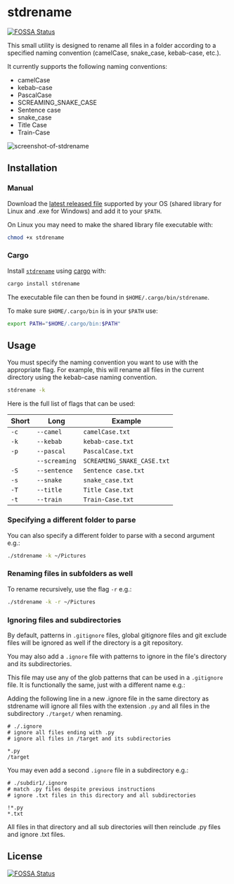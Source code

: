 # stdrename

[![FOSSA Status](https://app.fossa.com/api/projects/git%2Bgithub.com%2FGadiguibou%2Fstdrename.svg?type=shield)](https://app.fossa.com/projects/git%2Bgithub.com%2FGadiguibou%2Fstdrename?ref=badge_shield)

This small utility is designed to rename all files in a folder according to a specified naming convention (camelCase, snake_case, kebab-case, etc.).

It currently supports the following naming conventions:

- camelCase
- kebab-case
- PascalCase
- SCREAMING_SNAKE_CASE
- Sentence case
- snake_case
- Title Case
- Train-Case

![screenshot-of-stdrename](https://user-images.githubusercontent.com/34945306/90450368-8e582600-e0b7-11ea-8fe8-628c07005c3b.png)

## Installation

### Manual

Download the [latest released file](https://github.com/Gadiguibou/stdrename/releases) supported by your OS (shared library for Linux and .exe for Windows) and add it to your `$PATH`.

On Linux you may need to make the shared library file executable with:

```bash
chmod +x stdrename
```

### Cargo

Install [`stdrename`](https://crates.io/crates/stdrename) using [cargo](https://doc.rust-lang.org/cargo/getting-started/installation.html) with:

```bash
cargo install stdrename
```

The executable file can then be found in `$HOME/.cargo/bin/stdrename`.

To make sure `$HOME/.cargo/bin` is in your `$PATH`  use:

```bash
export PATH="$HOME/.cargo/bin:$PATH"
```

## Usage

You must specify the naming convention you want to use with the appropriate flag. For example, this will rename all files in the current directory using the kebab-case naming convention.

```bash
stdrename -k
```

Here is the full list of flags that can be used:

| Short | Long          | Example                    |
| ----- | ------------- | -------------------------- |
| `-c`  | `--camel`     | `camelCase.txt`            |
| `-k`  | `--kebab`     | `kebab-case.txt`           |
| `-p`  | `--pascal`    | `PascalCase.txt`           |
|       | `--screaming` | `SCREAMING_SNAKE_CASE.txt` |
| `-S`  | `--sentence`  | `Sentence case.txt`        |
| `-s`  | `--snake`     | `snake_case.txt`           |
| `-T`  | `--title`     | `Title Case.txt`           |
| `-t`  | `--train`     | `Train-Case.txt`           |

### Specifying a different folder to parse

You can also specify a different folder to parse with a second argument e.g.:

```bash
./stdrename -k ~/Pictures
```

### Renaming files in subfolders as well

To rename recursively, use the flag `-r` e.g.:

```bash
./stdrename -k -r ~/Pictures
```

### Ignoring files and subdirectories

By default, patterns in `.gitignore` files, global gitignore files and git exclude files will be ignored as well if the directory is a git repository.

You may also add a `.ignore` file with patterns to ignore in the file's directory and its subdirectories.

This file may use any of the glob patterns that can be used in a `.gitignore` file. It is functionally the same, just with a different name e.g.:

Adding the following line in a new .ignore file in the same directory as stdrename will ignore all files with the extension `.py` and all files in the subdirectory `./target/` when renaming.

```ignore
# ./.ignore
# ignore all files ending with .py
# ignore all files in /target and its subdirectories

*.py
/target
```

You may even add a second `.ignore` file in a subdirectory e.g.:

```ignore
# ./subdir1/.ignore
# match .py files despite previous instructions
# ignore .txt files in this directory and all subdirectories

!*.py
*.txt
```

All files in that directory and all sub directories will then reinclude .py files and ignore .txt files.

## License

[![FOSSA Status](https://app.fossa.com/api/projects/git%2Bgithub.com%2FGadiguibou%2Fstdrename.svg?type=large)](https://app.fossa.com/projects/git%2Bgithub.com%2FGadiguibou%2Fstdrename?ref=badge_large)